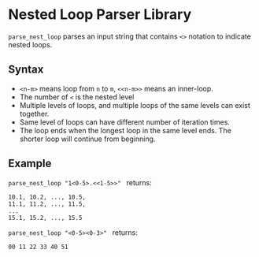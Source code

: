 Nested Loop Parser Library
==========================

`parse_nest_loop` parses an input string that contains `<>` notation to indicate
nested loops. 

Syntax
------
- `<n-m>` means loop from `n` to `m`, `<<n-m>>` means an inner-loop.
- The number of `<` is the nested level
- Multiple levels of loops, and multiple loops of the same levels
can exist together. 
- Same level of loops can have different number of
iteration times. 
- The loop ends when the longest loop in the same
level ends. The shorter loop will continue from beginning.

Example
-------
`parse_nest_loop "1<0-5>.<<1-5>>" ` returns:

	10.1, 10.2, ..., 10.5,
	11.1, 11.2, ..., 11.5,
	...
	15.1, 15.2, ..., 15.5

`parse_nest_loop "<0-5><0-3>" ` returns:

	00 11 22 33 40 51
